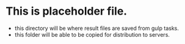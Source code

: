 # This is placeholder file.

* this directory will be where result files are saved from gulp tasks. 
* this folder will be able to be copied for distribution to servers.
